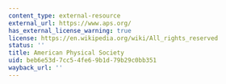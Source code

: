```yaml
---
content_type: external-resource
external_url: https://www.aps.org/
has_external_license_warning: true
license: https://en.wikipedia.org/wiki/All_rights_reserved
status: ''
title: American Physical Society
uid: beb6e53d-7cc5-4fe6-9b1d-79b29c0bb351
wayback_url: ''
---
```

